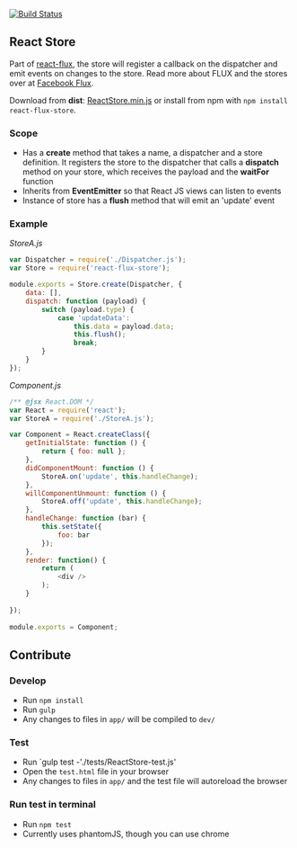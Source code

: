 [![Build Status](https://travis-ci.org/christianalfoni/react-flux-store.svg?branch=master)](https://travis-ci.org/christianalfoni/react-flux-store)

## React Store

Part of [react-flux](https://github.com/christianalfoni/react-flux), the store will register a callback on the dispatcher
and emit events on changes to the store. Read more about FLUX and the stores over at [Facebook Flux](http://facebook.github.io/flux/).

Download from **dist**: [ReactStore.min.js](https://rawgithub.com/christianalfoni/react-flux-store/master/dist/ReactStore.min.js) or install from npm with `npm install react-flux-store`.

### Scope
- Has a **create** method that takes a name, a dispatcher and a store definition. It registers the store to the dispatcher that calls a **dispatch** method on your store, which receives the payload and the **waitFor** function
- Inherits from **EventEmitter** so that React JS views can listen to events
- Instance of store has a **flush** method that will emit an 'update' event

### Example
*StoreA.js*
```javascript
var Dispatcher = require('./Dispatcher.js');
var Store = require('react-flux-store');

module.exports = Store.create(Dispatcher, {
	data: [],
	dispatch: function (payload) {
		switch (payload.type) {
			case 'updateData':
				this.data = payload.data;
				this.flush();
				break;
		}
	}
});
```
*Component.js*
```javascript
/** @jsx React.DOM */
var React = require('react');
var StoreA = require('./StoreA.js');

var Component = React.createClass({
 	getInitialState: function () {
 		return { foo: null };
 	},
	didComponentMount: function () {
		StoreA.on('update', this.handleChange);
	},
	willComponentUnmount: function () {
		StoreA.off('update', this.handleChange);
	},
	handleChange: function (bar) {
		this.setState({
			foo: bar
		});
	},
	render: function() {
		return (
			<div />
		);
	}
	
});
	
module.exports = Component;
```

## Contribute

### Develop
* Run `npm install`
* Run `gulp`
* Any changes to files in `app/` will be compiled to `dev/`

### Test
* Run `gulp test -'./tests/ReactStore-test.js'
* Open the `test.html` file in your browser
* Any changes to files in `app/` and the test file will autoreload the browser

### Run test in terminal
* Run `npm test`
* Currently uses phantomJS, though you can use chrome
